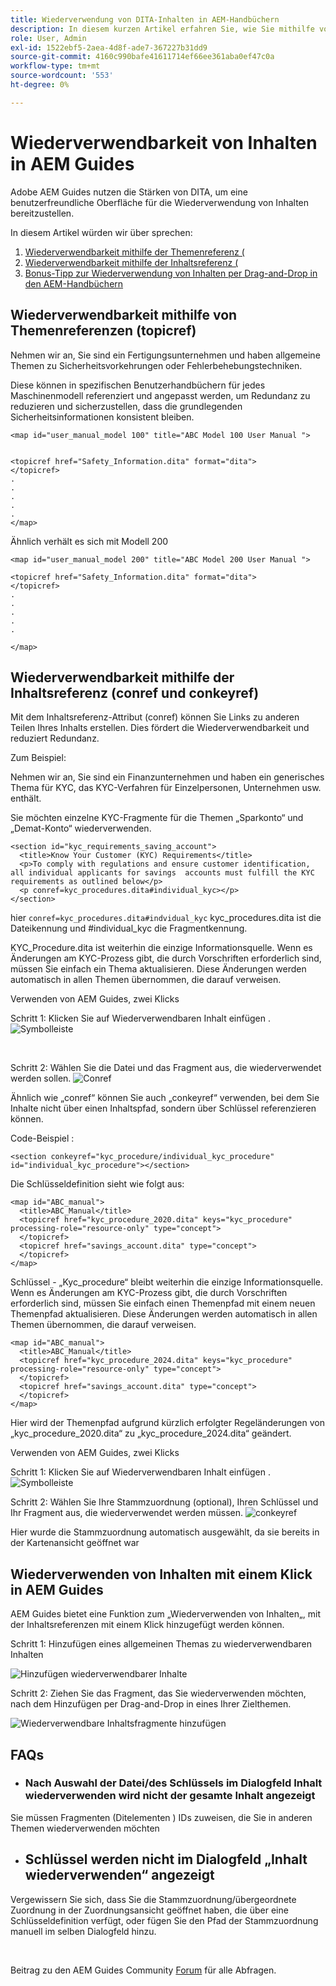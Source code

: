 ```yaml
---
title: Wiederverwendung von DITA-Inhalten in AEM-Handbüchern
description: In diesem kurzen Artikel erfahren Sie, wie Sie mithilfe von AEM Guides und DITA Zeit und Mühe bei der Wiederverwendbarkeit von Inhalten sparen können
role: User, Admin
exl-id: 1522ebf5-2aea-4d8f-ade7-367227b31dd9
source-git-commit: 4160c990bafe41611714ef66ee361aba0ef47c0a
workflow-type: tm+mt
source-wordcount: '553'
ht-degree: 0%

---
```


# Wiederverwendbarkeit von Inhalten in AEM Guides

Adobe AEM Guides nutzen die Stärken von DITA, um eine benutzerfreundliche Oberfläche für die Wiederverwendung von Inhalten bereitzustellen.

In diesem Artikel würden wir über sprechen:

1. [Wiederverwendbarkeit mithilfe der Themenreferenz (](#reusability-using-topic-referencestopicref)
2. [Wiederverwendbarkeit mithilfe der Inhaltsreferenz (](#reusability-using-content-reference-conref--conkeyref)
3. [Bonus-Tipp zur Wiederverwendung von Inhalten per Drag-and-Drop in den AEM-Handbüchern](#reuse-content-with-a-single-click-in-aem-guides)

## Wiederverwendbarkeit mithilfe von Themenreferenzen (topicref)



Nehmen wir an, Sie sind ein Fertigungsunternehmen und haben allgemeine Themen zu Sicherheitsvorkehrungen oder Fehlerbehebungstechniken.

Diese können in spezifischen Benutzerhandbüchern für jedes Maschinenmodell referenziert und angepasst werden, um Redundanz zu reduzieren und sicherzustellen, dass die grundlegenden Sicherheitsinformationen konsistent bleiben.

```
<map id="user_manual_model 100" title="ABC Model 100 User Manual ">


<topicref href="Safety_Information.dita" format="dita">
</topicref>
.
.
.
.
.
</map>
```


Ähnlich verhält es sich mit Modell 200

```
<map id="user_manual_model 200" title="ABC Model 200 User Manual ">

<topicref href="Safety_Information.dita" format="dita">
</topicref>
.
.
.
.
.
  
</map>
```

## Wiederverwendbarkeit mithilfe der Inhaltsreferenz (conref und conkeyref)

Mit dem Inhaltsreferenz-Attribut (conref) können Sie Links zu anderen Teilen Ihres Inhalts erstellen. Dies fördert die Wiederverwendbarkeit und reduziert Redundanz.

Zum Beispiel:

Nehmen wir an, Sie sind ein Finanzunternehmen und haben ein generisches Thema für KYC, das KYC-Verfahren für Einzelpersonen, Unternehmen usw. enthält.

Sie möchten einzelne KYC-Fragmente für die Themen „Sparkonto“ und „Demat-Konto“ wiederverwenden.

```
<section id="kyc_requirements_saving_account">
  <title>Know Your Customer (KYC) Requirements</title>
  <p>To comply with regulations and ensure customer identification, all individual applicants for savings  accounts must fulfill the KYC requirements as outlined below</p>
  <p conref=kyc_procedures.dita#individual_kyc></p>
</section>
```

hier `conref=kyc_procedures.dita#indvidual_kyc` kyc_procedures.dita ist die Dateikennung und #individual_kyc die Fragmentkennung.

KYC_Procedure.dita ist weiterhin die einzige Informationsquelle. Wenn es Änderungen am KYC-Prozess gibt, die durch Vorschriften erforderlich sind, müssen Sie einfach ein Thema aktualisieren. Diese Änderungen werden automatisch in allen Themen übernommen, die darauf verweisen.

Verwenden von AEM Guides, zwei Klicks

Schritt 1: Klicken Sie auf Wiederverwendbaren Inhalt einfügen .
![Symbolleiste](../../assets/publishing/content-reusability_image1.png)

<br>

Schritt 2: Wählen Sie die Datei und das Fragment aus, die wiederverwendet werden sollen.
![Conref](../../assets/publishing/content-reusability_image2.png)

Ähnlich wie „conref“ können Sie auch „conkeyref“ verwenden, bei dem Sie Inhalte nicht über einen Inhaltspfad, sondern über Schlüssel referenzieren können.

Code-Beispiel :

```
<section conkeyref="kyc_procedure/individual_kyc_procedure" id="individual_kyc_procedure"></section>
```

Die Schlüsseldefinition sieht wie folgt aus:

```
<map id="ABC_manual">
  <title>ABC_Manual</title>
  <topicref href="kyc_procedure_2020.dita" keys="kyc_procedure" processing-role="resource-only" type="concept">
  </topicref>
  <topicref href="savings_account.dita" type="concept">
  </topicref>
</map>
```

Schlüssel - „Kyc_procedure“ bleibt weiterhin die einzige Informationsquelle. Wenn es Änderungen am KYC-Prozess gibt, die durch Vorschriften erforderlich sind, müssen Sie einfach einen Themenpfad mit einem neuen Themenpfad aktualisieren. Diese Änderungen werden automatisch in allen Themen übernommen, die darauf verweisen.

```
<map id="ABC_manual">
  <title>ABC_Manual</title>
  <topicref href="kyc_procedure_2024.dita" keys="kyc_procedure" processing-role="resource-only" type="concept">
  </topicref>
  <topicref href="savings_account.dita" type="concept">
  </topicref>
</map>
```

Hier wird der Themenpfad aufgrund kürzlich erfolgter Regeländerungen von „kyc_procedure_2020.dita“ zu „kyc_procedure_2024.dita“ geändert.

Verwenden von AEM Guides, zwei Klicks

Schritt 1: Klicken Sie auf Wiederverwendbaren Inhalt einfügen .
![Symbolleiste](../../assets/publishing/content-reusability_image1.png)

Schritt 2: Wählen Sie Ihre Stammzuordnung (optional), Ihren Schlüssel und Ihr Fragment aus, die wiederverwendet werden müssen.
![conkeyref](../../assets/publishing/content-reusability_image3.png)

Hier wurde die Stammzuordnung automatisch ausgewählt, da sie bereits in der Kartenansicht geöffnet war


## Wiederverwenden von Inhalten mit einem Klick in AEM Guides

AEM Guides bietet eine Funktion zum „Wiederverwenden von Inhalten„, mit der Inhaltsreferenzen mit einem Klick hinzugefügt werden können.

Schritt 1: Hinzufügen eines allgemeinen Themas zu wiederverwendbaren Inhalten

![Hinzufügen wiederverwendbarer Inhalte](../../assets/publishing/content-reusability_image4.png)

Schritt 2: Ziehen Sie das Fragment, das Sie wiederverwenden möchten, nach dem Hinzufügen per Drag-and-Drop in eines Ihrer Zielthemen.

![Wiederverwendbare Inhaltsfragmente hinzufügen](../../assets/publishing/content-reusability_image5.gif)



## FAQs

- ### Nach Auswahl der Datei/des Schlüssels im Dialogfeld Inhalt wiederverwenden wird nicht der gesamte Inhalt angezeigt

Sie müssen Fragmenten (Ditelementen ) IDs zuweisen, die Sie in anderen Themen wiederverwenden möchten

- ## Schlüssel werden nicht im Dialogfeld „Inhalt wiederverwenden“ angezeigt

Vergewissern Sie sich, dass Sie die Stammzuordnung/übergeordnete Zuordnung in der Zuordnungsansicht geöffnet haben, die über eine Schlüsseldefinition verfügt, oder fügen Sie den Pfad der Stammzuordnung manuell im selben Dialogfeld hinzu.


<br>


Beitrag zu den AEM Guides Community [Forum](https://experienceleaguecommunities.adobe.com/t5/experience-manager-guides/ct-p/aem-xml-documentation) für alle Abfragen.
